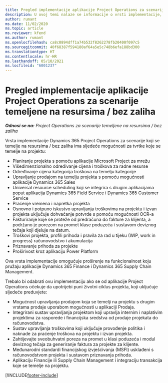 ```yaml
---
title: Pregled implementacije aplikacije Project Operations za scenarije temeljene na resursima / bez zaliha
description: U ovoj temi nalaze se informacije o vrsti implementacije, aplikaciji Project Operations za scenarije koji se temelje na resursu / bez zaliha.
author: rumant
ms.date: 11/02/2020
ms.topic: article
ms.reviewer: kfend
ms.author: rumant
ms.openlocfilehash: ca8c0894dff1a74b532f8262278fb20400f097c5
ms.sourcegitcommit: 40f68387f594180af64a5e5c748b6efa188bd300
ms.translationtype: HT
ms.contentlocale: hr-HR
ms.lasthandoff: 05/10/2021
ms.locfileid: "6001237"
---
```

# <a name="project-operations-for-resourcenon-stocked-based-scenarios-deployment-overview"></a>Pregled implementacije aplikacije Project Operations za scenarije temeljene na resursima / bez zaliha

_**Odnosi se na:** Project Operations za scenarije temeljene na resursima / bez zaliha_

Vrsta implementacije Dynamics 365 Project Operations za scenarije koji se temelje na resursima / bez zaliha ima sljedeće mogućnosti za tvrtke koje se temelje na projektu:

- Planiranje projekta s pomoću aplikacije Microsoft Project za mrežu
- Višedimenzionalno određivanje cijena i troškova za radne resurse
- Određivanje cijena kategorija troškova na temelju kategorije
- Upravljanje prodajom na temelju projekta s pomoću mogućnosti aplikacije Dynamics 365 Sales
- Universal resource scheduling koji se integrira s drugim aplikacijama poput aplikacija Dynamics 365 Field Service i Dynamics 365 Customer Service
- Praćenje vremena i napretka projekta
- Osnovno i potpuno iskustvo upravljanja troškovima na projektu i izvan projekta uključuje dohvaćanje potvrde s pomoću mogućnosti OCR-a
- Fakturiranje koje se proteže od predračuna do fakture za klijenta, a podržano je porezom na promet klase poduzeća i sustavom deviznog tečaja koji djeluje na datum.
- Troškovi projekta, profili prihoda i pravila za rad u tijeku (WIP, work in progress) računovodstvo i akumulacija
- Priznavanje prihoda za projekte
- Proširivost kroz aplikaciju Power Platform

Ova vrsta implementacije omogućuje proširenje na funkcionalnost koju pružaju aplikacije Dynamics 365 Finance i Dynamics 365 Supply Chain Management.

Trebalo bi odabrati ovu implementaciju ako se od aplikacije Project Operations očekuje da upotrijebi puni životni ciklus projekta, koji uključuje sljedeće preduvjete:

- Mogućnost upravljanja prodajom koja se temelji na projektu s drugim vrstama prodaje uporabom mogućnosti u aplikaciji Prodaja.
- Integrirani sustav upravljanja projektom koji upravlja internim i naplativim projektima za rasporede i financijska sredstva od prodaje projekata do računovodstva.
- Sustav upravljanja troškovima koji uključuje provođenje politika i naknade za praćenje troškova na projektu i izvan projekta.
- Zahtijevajte sveobuhvatni poreza na promet u klasi poduzeća i modul deviznog tečaja za generiranje faktura za projekte za klijente.
- Međunarodni standardi financijskog izvješćivanja (MSFI) usklađeni s računovodstvom projekta i sustavom priznavanja prihoda.
- Aplikaciju Financije ili Supply Chain Management i integraciju transakcija koje se temelje na projektu.


[!INCLUDE[footer-include](../includes/footer-banner.md)]
